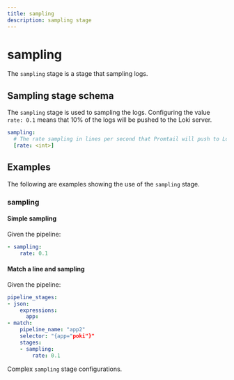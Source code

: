 ```yaml
---
title: sampling
description: sampling stage
---
```

# sampling

The `sampling` stage is a stage that sampling logs. 

## Sampling stage schema

The `sampling` stage is used to sampling the logs.  Configuring the value `rate: 0.1` means that 10% of the logs will be pushed to the Loki server.

```yaml
sampling:
  # The rate sampling in lines per second that Promtail will push to Loki.The value is between 0 and 1, where a value of 0 means no logs are sampled and a value of 1 means 100% of logs are sampled.
  [rate: <int>]  
```

## Examples

The following are examples showing the use of the `sampling` stage.

### sampling

#### Simple sampling

Given the pipeline:

```yaml
- sampling:
    rate: 0.1
```

#### Match a line and sampling

Given the pipeline:

```yaml
pipeline_stages:
- json:
    expressions:
      app:
- match:
    pipeline_name: "app2"
    selector: "{app="poki"}"
    stages:
    - sampling:
        rate: 0.1
```
Complex `sampling` stage configurations.

